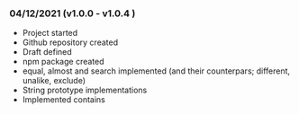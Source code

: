 ### 04/12/2021 (v1.0.0 - v1.0.4 )
- Project started
- Github repository created
- Draft defined
- npm package created
- equal, almost and search implemented (and their counterpars; different, unalike, exclude)
- String prototype implementations
- Implemented contains